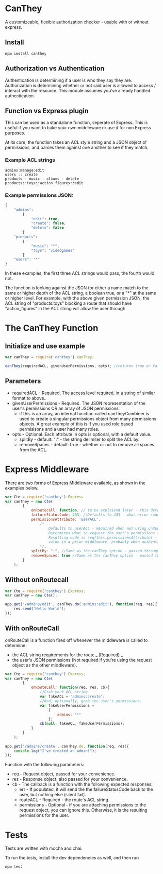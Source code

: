 # CanThey
A customizeable, flexible authorization checker - usable with or without express.

## Install
```
npm install canthey
```

## Authorization vs Authentication
Authentication is determining if a user is who they say they are. Authorization is determining whether or not said user is allowed to access / interact with the resource. This module assumes you've already handled authentication.

## Function vs Express plugin
This can be used as a standalone function, seperate of Express. This is useful if you want to bake your own middleware or use it for non Express purposes.

At its core, the function takes an ACL style string and a JSON object of permissions, and parses them against one another to see if they match.

### Example ACL strings
```
admins:manage:edit
users :: create
products - music - albums - delete
products::toys::action_figures::edit
```

### Example permissions JSON:
```js
{
	"admins": 
		{
			"edit": true,
			"create": false,
			"delete": false
		}
	"products":
		{
			"music": "*",
			"toys": "videogames"
		}
	"users": "*"
}
```

In these examples, the first three ACL strings would pass, the fourth would not.

The function is looking against the JSON for either a name match to the same or higher depth of the ACL string, a boolean true, or a "*" at the same or higher level. For example, with the above given permission JSON, the ACL string of "products:toys" blocking a route that should have "action_figures" in the ACL string will allow the user through.

# The CanThey Function

## Initialize and use example
```js
var canThey = require('canthey').canThey;

canThey(requiredACL, givenUserPermissions, opts); //returns true or false
```

## Parameters

* requiredACL - Required. The access level required, in a string of similar format to above..
* givenUserPermissions - Required. The JSON representation of the user's permissions OR an array of JSON permissions.
	* if this is an array, an internal function called canTheyCombiner is used to create a singular permissions object from many permissions objects. A great example of this is if you used role based permisisons and a user had many roles.
* opts - Optional. Each attribute in opts is optional, with a default value.
  * splitBy - default: ":" - the string delimiter to split the ACL by.
  * removeSpaces - default: true - whether or not to remove all spaces from the ACL.

# Express Middleware
There are two forms of Express Middleware available, as shown in the examples below. 
```js
var Cte = require('canthey').Express
var canThey = new Cte(
		{
			onRoutecall: function, // to be explaiend later - this determines which middleware you're using
			failureStatusCode: 403, //Defaults to 403 - what error code to send if they are not allowed access.
			permissionsAttribute: 'userACL',
				/*
					Defaults to userACL - Required when not using onRouteCall.
					Determines what to request the user's permissions from in the request object.
					Resulting code is req[this.permissionsAttribute] - we expect you to assign the
					value in a prior middleware, probably when authenticating the user.
				*/,
			splitBy: ":", //Same as the canThey option - passed through.
			removeSpaces: true //Same as the canThey option - passed through.
		}
	);
```

## Without onRoutecall

```js
var Cte = require('canthey').Express;
var canThey = new Cte();

app.get('/admins/edit', canThey.do('admins:edit'), function(req, res){
	res.send('Hello World');
});
```

## With onRouteCall

onRouteCall is a function fired off whenever the middleware is called to determine:
* the ACL string requirements for the route _ (Required) _
* the user's JSON permissions (Not required if you're using the request object as the other middleware).

```js
var Cte = require('canthey').Express;
var canThey = new Cte(
		{
			onRouteCall: function(req, res, cb){
				//Grab your ACL string
				var fakeACL = 'admins:create';
				//And, optionally, grab the user's permissions.
				var fakeUserPermissions = 
					{
						admins: "*"
					};
				cb(null, fakeACL, fakeUserPermissions);
			}
		}
	);
	
app.get('/admins/create', canThey.do, function(req, res){
	console.log("I've created an admin!");
});
```

Function with the following parameters:
* req - Request object, passed for your convenience.
* res - Response object, also passed for your convenience.
* cb - The callback is a function with the following expected responses:
	* err - If populated, it will send the the failureStatusCode back to the user, but nothing else (silent fail).
	* routeACL - Required - the route's ACL string.
	* permissions - Optional - if you are attaching permissions to the request object, you can ignore this. Otherwise, it is the resulting permissions for the user.

# Tests
Tests are written with mocha and chai.

To run the tests, install the dev dependencies as well, and then run
```
npm test
```
